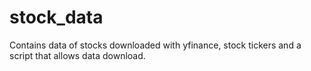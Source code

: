 # stock_data
Contains data of stocks downloaded with yfinance, stock tickers and a script that allows data download.
